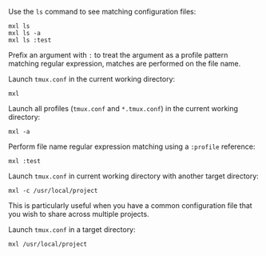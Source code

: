 Use the `ls` command to see matching configuration files:

```
mxl ls
mxl ls -a
mxl ls :test
```

Prefix an argument with `:` to treat the argument as a profile pattern matching 
regular expression, matches are performed on the file name.

Launch `tmux.conf` in the current working directory:

```
mxl
```

Launch all profiles (`tmux.conf` and `*.tmux.conf`) in the current working 
directory:

```
mxl -a
```

Perform file name regular expression matching using a `:profile` reference:

```
mxl :test
```

Launch `tmux.conf` in current working directory with another target directory:

```
mxl -c /usr/local/project
```

This is particularly useful when you have a common configuration file that you 
wish to share across multiple projects.

Launch `tmux.conf` in a target directory:

```
mxl /usr/local/project
```
